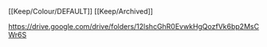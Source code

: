 [[Keep/Colour/DEFAULT]] [[Keep/Archived]] 

https://drive.google.com/drive/folders/12lshcGhR0EvwkHgQozfVk6bp2MsCWr6S
